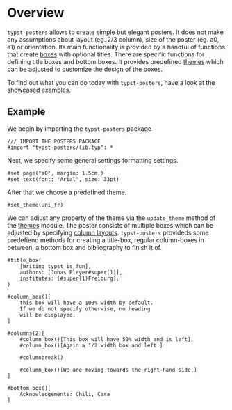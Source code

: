 # Overview
`typst-posters` allows to create simple but elegant posters.
It does not make any assumptions about layout (eg. 2/3 column), size of the poster (eg. a0, a1) or orientation.
Its main functionality is provided by a handful of functions that create [boxes](boxes) with optional titles.
There are specific functions for defining title boxes and bottom boxes.
It provides predefined [themes](themes) which can be adjusted to customize the design of the boxes.

To find out what you can do today with `typst-posters`, have a look at the [showcased examples](showcase).

## Example
We begin by importing the `typst-posters` package
```
/// IMPORT THE POSTERS PACKAGE
#import "typst-posters/lib.typ": *
```
Next, we specify some general settings formatting settings.
```
#set page("a0", margin: 1.5cm,)
#set text(font: "Arial", size: 33pt)
```
After that we choose a predefined theme.
```
#set_theme(uni_fr)
```
We can adjust any property of the theme via the `update_theme` method of the [themes](/themes) module.
The poster consists of multiple boxes which can be adjusted by specifying [column layouts](https://typst.app/docs/reference/layout/columns/).
`typst-posters` provideds some predefiend methods for creating a title-box, regular column-boxes in between, a bottom box and bibliography to finish it of.
```
#title_box(
	[Writing typst is fun],
	authors: [Jonas Pleyer#super(1)],
	institutes: [#super(1)Freiburg],
)

#column_box()[
	this box will have a 100% width by default.
    If we do not specify otherwise, no heading
    will be displayed.
]

#columns(2)[
    #column_box()[This box will have 50% width and is left],
    #column_box()[Again a 1/2 width box and left.]

    #columnbreak()

    #column_box()[We are moving towards the right-hand side.]
]

#bottom_box()[
    Acknowledgements: Chili, Cara
]
```
